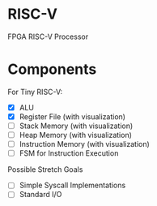 # RISC-V
FPGA RISC-V Processor

# Components
For Tiny RISC-V:
- [X] ALU
- [X] Register File (with visualization)
- [ ] Stack Memory (with visualization)
- [ ] Heap Memory (with visualization)
- [ ] Instruction Memory (with visualization)
- [ ] FSM for Instruction Execution

Possible Stretch Goals
- [ ] Simple Syscall Implementations
- [ ] Standard I/O